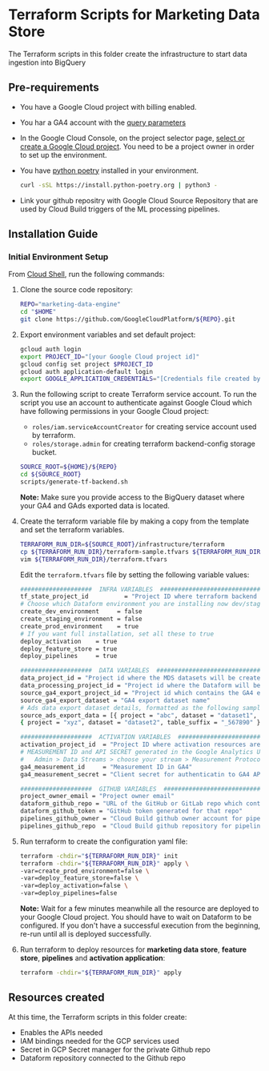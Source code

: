 # Terraform Scripts for Marketing Data Store

The Terraform scripts in this folder create the infrastructure to start data ingestion
into BigQuery

## Pre-requirements

* You have a Google Cloud project with billing enabled.
* You har a GA4 account with the [query parameters](https://developers.google.com/analytics/devguides/collection/protocol/ga4/reference?client_type=gtag#payload_query_parameters)
* In the Google Cloud Console, on the project selector page, [select or create a Google Cloud project](https://console.cloud.google.com/projectselector2/home/dashboard). You need to be a project owner in order to set up the environment.

* You have [python poetry](https://python-poetry.org/docs/) installed in your environment.

  ```bash
  curl -sSL https://install.python-poetry.org | python3 -
  ```

* Link your github repositry with Google Cloud Source Repository that are used by Cloud Build triggers of the ML processing pipelines.

## Installation Guide

### Initial Environment Setup

From [Cloud Shell](https://cloud.google.com/shell/docs/using-cloud-shelld.google.com/shell/docs/using-cloud-shell), run the following commands:
1. Clone the source code repository:

    ```bash
    REPO="marketing-data-engine"
    cd "$HOME"
    git clone https://github.com/GoogleCloudPlatform/${REPO}.git
    ```

2. Export environment variables and set default project:

    ```bash
    gcloud auth login
    export PROJECT_ID="[your Google Cloud project id]"
    gcloud config set project $PROJECT_ID
    gcloud auth application-default login
    export GOOGLE_APPLICATION_CREDENTIALS="[Credentials file created by the last command]"
    ```

3. Run the following script to create Terraform service account. To run the script you use an account to authenticate against Google Cloud  which have following permissions in your Google Cloud project:
    * `roles/iam.serviceAccountCreator` for creating service account used by terraform.
    * `roles/storage.admin` for creating terraform backend-config storage bucket.

    ```bash
    SOURCE_ROOT=${HOME}/${REPO}
    cd ${SOURCE_ROOT}
    scripts/generate-tf-backend.sh
    ```

    **Note:** Make sure you provide access to the BigQuery dataset where your GA4 and GAds exported data is located. 

4. Create the terraform variable file by making a copy from the template and set the terraform variables.

    ```bash
    TERRAFORM_RUN_DIR=${SOURCE_ROOT}/infrastructure/terraform
    cp ${TERRAFORM_RUN_DIR}/terraform-sample.tfvars ${TERRAFORM_RUN_DIR}/terraform.tfvars
    vim ${TERRAFORM_RUN_DIR}/terraform.tfvars
    ```

     Edit the `terraform.tfvars` file by setting the following variable values:

    ```bash
    ####################  INFRA VARIABLES  #################################
    tf_state_project_id          = "Project ID where terraform backend configuration is stored"
    # Choose which Dataform environment you are installing now dev/staging/prod
    create_dev_environment     = false
    create_staging_environment = false
    create_prod_environment    = true
    # If you want full installation, set all these to true
    deploy_activation    = true
    deploy_feature_store = true
    deploy_pipelines     = true

    ####################  DATA VARIABLES  #################################
    data_project_id = "Project id where the MDS datasets will be created"
    data_processing_project_id = "Project id where the Dataform will be installed and run"
    source_ga4_export_project_id = "Project id which contains the GA4 export dataset"
    source_ga4_export_dataset = "GA4 export dataset name"
    # Ads data export dataset details, formatted as the following sample array 
    source_ads_export_data = [{ project = "abc", dataset = "dataset1", table_suffix = "_123456" },
    { project = "xyz", dataset = "dataset2", table_suffix = "_567890" }]
    
    ####################  ACTIVATION VARIABLES  #################################
    activation_project_id  = "Project ID where activation resources are created"
    # MEASUREMENT ID and API SECRET generated in the Google Analytics UI. To create a new secret, navigate to:
    #   Admin > Data Streams > choose your stream > Measurement Protocol > Create
    ga4_measurement_id     = "Measurement ID in GA4"
    ga4_measurement_secret = "Client secret for authenticatin to GA4 API"

    ####################  GITHUB VARIABLES  #################################
    project_owner_email = "Project owner email"
    dataform_github_repo = "URL of the GitHub or GitLab repo which contains the Dataform scripts"
    dataform_github_token = "GitHub token generated for that repo"
    pipelines_github_owner = "Cloud Build github owner account for pipelines"
    pipelines_github_repo  = "Cloud Build github repository for pipelines"
    ```

5. Run terraform to create the configuration yaml file:

    ```bash
    terraform -chdir="${TERRAFORM_RUN_DIR}" init
    terraform -chdir="${TERRAFORM_RUN_DIR}" apply \
    -var=create_prod_environment=false \
    -var=deploy_feature_store=false \
    -var=deploy_activation=false \
    -var=deploy_pipelines=false
    ```

    **Note:** Wait for a few minutes meanwhile all the resource are deployed to your Google Cloud project. You should have to wait on Dataform to be configured.
    If you don't have a successful execution from the beginning, re-run until all is deployed successfully.

7. Run terraform to deploy resources for **marketing data store**, **feature store**, **pipelines** and **activation application**:

    ```bash
    terraform -chdir="${TERRAFORM_RUN_DIR}" apply
    ```

## Resources created

At this time, the Terraform scripts in this folder create:

- Enables the APIs needed
- IAM bindings needed for the GCP services used
- Secret in GCP Secret manager for the private Github repo
- Dataform repository connected to the Github repo
